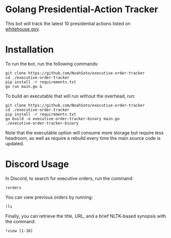 # Golang Presidential-Action Tracker

This bot will track the latest 10 presidential actions listed on [whitehouse.gov](https://www.whitehouse.gov/).

# Installation

To run the bot, run the following commands:

```
git clone https://github.com/NoahSoto/executive-order-tracker
cd ./executive-order-tracker
pip install -r requirements.txt
go run main.go &
```

To build an executable that will run without the overhead, run:

```
git clone https://github.com/NoahSoto/executive-order-tracker
cd ./executive-order-tracker
pip install -r requirements.txt
go build -o executive-order-tracker-binary main.go
./executive-order-tracker-binary
```

Note that the executable option will consume more storage but require less headroom, as well as require a rebuild every time the main source code is updated.

# Discord Usage

In Discord, to search for executive orders, run the command:

```
!orders
```

You can view previous orders by running: 

```
!ls
```

Finally, you can retrieve the title, URL, and a brief NLTK-based synopsis with the command:

```
!view [1-10]
```


